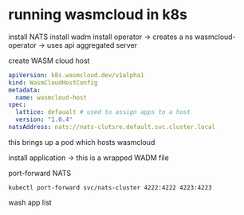 # running wasmcloud in k8s

install NATS
install wadm
install operator -> creates a ns wasmcloud-operator
-> uses api aggregated server

create WASM cloud host

```yaml
apiVersion: k8s.wasmcloud.dev/v1alpha1
kind: WasmCloudHostConfig
metadata:
  name: wasmcloud-host
spec:
  lattice: defaualt # used to assign apps to a host
  version: "1.0.4"
natsAddress: nats://nats-clutsre.default.svc.cluster.local
```

this brings up a pod which hosts wasmcloud

install application -> this is a wrapped WADM file

port-forward NATS

```shell
kubectl port-forward svc/nats-cluster 4222:4222 4223:4223
```

wash app list